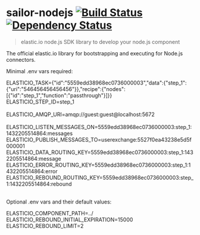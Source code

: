 # sailor-nodejs [![Build Status][travis-image]][travis-url] [![Dependency Status][daviddm-image]][daviddm-url]

> elastic.io node.js SDK library to develop your node.js component

The official elastic.io library for bootstrapping and executing for Node.js connectors.

Minimal .env vars required:

ELASTICIO_TASK={"id":"5559edd38968ec0736000003","data":{"step_1":{"uri":"546456456456456"}},"recipe":{"nodes":[{"id":"step_1","function":"passthrough"}]}} <br/>
ELASTICIO_STEP_ID=step_1<br/>
<br/>
ELASTICIO_AMQP_URI=amqp://guest:guest@localhost:5672<br/>
<br/>
ELASTICIO_LISTEN_MESSAGES_ON=5559edd38968ec0736000003:step_1:1432205514864:messages<br/>
ELASTICIO_PUBLISH_MESSAGES_TO=userexchange:5527f0ea43238e5d5f000001<br/>
ELASTICIO_DATA_ROUTING_KEY=5559edd38968ec0736000003:step_1:1432205514864:message<br/>
ELASTICIO_ERROR_ROUTING_KEY=5559edd38968ec0736000003:step_1:1432205514864:error<br/>
ELASTICIO_REBOUND_ROUTING_KEY=5559edd38968ec0736000003:step_1:1432205514864:rebound<br/>
<br/>

Optional .env vars and their default values:

ELASTICIO_COMPONENT_PATH=../ <br/>
ELASTICIO_REBOUND_INITIAL_EXPIRATION=15000 <br/>
ELASTICIO_REBOUND_LIMIT=2 <br/>

[travis-image]: https://travis-ci.org/elasticio/sailor-nodejs.svg?branch=master
[travis-url]: https://travis-ci.org/elasticio/sailor-nodejs
[daviddm-image]: https://david-dm.org/elasticio/sailor-nodejs.svg?theme=shields.io
[daviddm-url]: https://david-dm.org/elasticio/sailor-nodejs
